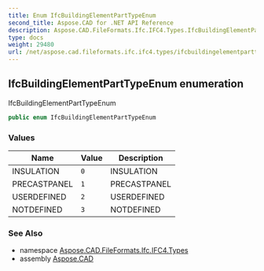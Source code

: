 ```yaml
---
title: Enum IfcBuildingElementPartTypeEnum
second_title: Aspose.CAD for .NET API Reference
description: Aspose.CAD.FileFormats.Ifc.IFC4.Types.IfcBuildingElementPartTypeEnum enum. IfcBuildingElementPartTypeEnum
type: docs
weight: 29480
url: /net/aspose.cad.fileformats.ifc.ifc4.types/ifcbuildingelementparttypeenum/
---
```

## IfcBuildingElementPartTypeEnum enumeration

IfcBuildingElementPartTypeEnum

```csharp
public enum IfcBuildingElementPartTypeEnum
```

### Values

| Name | Value | Description |
| --- | --- | --- |
| INSULATION | `0` | INSULATION |
| PRECASTPANEL | `1` | PRECASTPANEL |
| USERDEFINED | `2` | USERDEFINED |
| NOTDEFINED | `3` | NOTDEFINED |

### See Also

* namespace [Aspose.CAD.FileFormats.Ifc.IFC4.Types](../../aspose.cad.fileformats.ifc.ifc4.types/)
* assembly [Aspose.CAD](../../)


